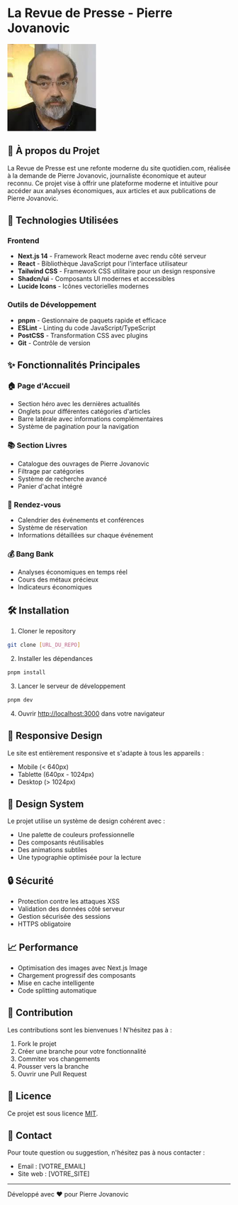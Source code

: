# La Revue de Presse - Pierre Jovanovic

![Pierre Jovanovic](public/jovanovic.jpg)

## 🎯 À propos du Projet

La Revue de Presse est une refonte moderne du site quotidien.com, réalisée à la demande de Pierre Jovanovic, journaliste économique et auteur reconnu. Ce projet vise à offrir une plateforme moderne et intuitive pour accéder aux analyses économiques, aux articles et aux publications de Pierre Jovanovic.

## 🚀 Technologies Utilisées

### Frontend

- **Next.js 14** - Framework React moderne avec rendu côté serveur
- **React** - Bibliothèque JavaScript pour l'interface utilisateur
- **Tailwind CSS** - Framework CSS utilitaire pour un design responsive
- **Shadcn/ui** - Composants UI modernes et accessibles
- **Lucide Icons** - Icônes vectorielles modernes

### Outils de Développement

- **pnpm** - Gestionnaire de paquets rapide et efficace
- **ESLint** - Linting du code JavaScript/TypeScript
- **PostCSS** - Transformation CSS avec plugins
- **Git** - Contrôle de version

## ✨ Fonctionnalités Principales

### 🏠 Page d'Accueil

- Section héro avec les dernières actualités
- Onglets pour différentes catégories d'articles
- Barre latérale avec informations complémentaires
- Système de pagination pour la navigation

### 📚 Section Livres

- Catalogue des ouvrages de Pierre Jovanovic
- Filtrage par catégories
- Système de recherche avancé
- Panier d'achat intégré

### 📅 Rendez-vous

- Calendrier des événements et conférences
- Système de réservation
- Informations détaillées sur chaque événement

### 💰 Bang Bank

- Analyses économiques en temps réel
- Cours des métaux précieux
- Indicateurs économiques

## 🛠 Installation

1. Cloner le repository

```bash
git clone [URL_DU_REPO]
```

2. Installer les dépendances

```bash
pnpm install
```

3. Lancer le serveur de développement

```bash
pnpm dev
```

4. Ouvrir [http://localhost:3000](http://localhost:3000) dans votre navigateur

## 📱 Responsive Design

Le site est entièrement responsive et s'adapte à tous les appareils :

- Mobile (< 640px)
- Tablette (640px - 1024px)
- Desktop (> 1024px)

## 🎨 Design System

Le projet utilise un système de design cohérent avec :

- Une palette de couleurs professionnelle
- Des composants réutilisables
- Des animations subtiles
- Une typographie optimisée pour la lecture

## 🔒 Sécurité

- Protection contre les attaques XSS
- Validation des données côté serveur
- Gestion sécurisée des sessions
- HTTPS obligatoire

## 📈 Performance

- Optimisation des images avec Next.js Image
- Chargement progressif des composants
- Mise en cache intelligente
- Code splitting automatique

## 🤝 Contribution

Les contributions sont les bienvenues ! N'hésitez pas à :

1. Fork le projet
2. Créer une branche pour votre fonctionnalité
3. Commiter vos changements
4. Pousser vers la branche
5. Ouvrir une Pull Request

## 📄 Licence

Ce projet est sous licence [MIT](LICENSE).

## 👥 Contact

Pour toute question ou suggestion, n'hésitez pas à nous contacter :

- Email : [VOTRE_EMAIL]
- Site web : [VOTRE_SITE]

---

Développé avec ❤️ pour Pierre Jovanovic
